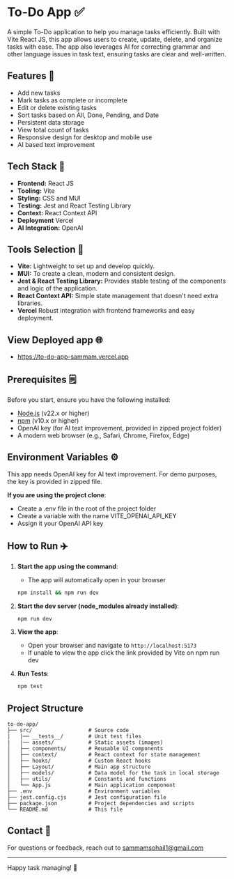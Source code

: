 # To-Do App ✅

A simple To-Do application to help you manage tasks efficiently. Built with Vite React JS, this app allows users to create, update, delete, and organize tasks with ease. The app also leverages AI for correcting grammar and other language issues in task text, ensuring tasks are clear and well-written.

## Features 🎉

- Add new tasks
- Mark tasks as complete or incomplete
- Edit or delete existing tasks
- Sort tasks based on All, Done, Pending, and Date
- Persistent data storage
- View total count of tasks
- Responsive design for desktop and mobile use
- AI based text improvement

## Tech Stack 🚀

- **Frontend:** React JS  
- **Tooling:** Vite  
- **Styling:** CSS and MUI
- **Testing:** Jest and React Testing Library
- **Context:** React Context API
- **Deployment** Vercel
- **AI Integration:** OpenAI

## Tools Selection 🔧

- **Vite:** Lightweight to set up and develop quickly.
- **MUI:** To create a clean, modern and consistent design.
- **Jest & React Testing Library:** Provides stable testing of the components and logic of the application.
- **React Context API:** Simple state management that doesn't need extra libraries.
- **Vercel** Robust integration with frontend frameworks and easy deployment.

## View Deployed app 🌐
- https://to-do-app-sammam.vercel.app

## Prerequisites 🗒️

Before you start, ensure you have the following installed:

- [Node.js](https://nodejs.org/) (v22.x or higher)
- [npm](https://www.npmjs.com/) (v10.x or higher)
- OpenAI key (for AI text improvement, provided in zipped project folder) 
- A modern web browser (e.g., Safari, Chrome, Firefox, Edge)

## Environment Variables ⚙️

This app needs OpenAI key for AI text improvement.
For demo purposes, the key is provided in zipped file.

**If you are using the project clone**:
   - Create a .env file in the root of the project folder
   - Create a variable with the name VITE_OPENAI_API_KEY
   - Assign it your OpenAI API key

## How to Run ✈️

1. **Start the app using the command**:
   - The app will automatically open in your browser
   ```bash
   npm install && npm run dev
   ```
2. **Start the dev server (node_modules already installed)**:
   ```bash
   npm run dev
   ```
3. **View the app**:
   - Open your browser and navigate to `http://localhost:5173`
   - If unable to view the app click the link provided by Vite on npm run dev

4. **Run Tests**:
   ```bash
   npm test
   ```

## Project Structure

```
to-do-app/
├── src/                  # Source code
|   |── __tests__/        # Unit test files 
|   |── assets/           # Static assets (images)
│   ├── components/       # Reusable UI components
│   ├── context/          # React context for state management
│   ├── hooks/            # Custom React hooks
│   ├── Layout/           # Main app structure 
│   ├── models/           # Data model for the task in local storage
│   ├── utils/            # Constants and functions
│   └── App.js            # Main application component
├── .env                  # Environment variables
├── jest.config.cjs       # Jest configuration file
├── package.json          # Project dependencies and scripts
└── README.md             # This file
```

## Contact 🤝

For questions or feedback, reach out to [sammamsohail1@gmail.com](mailto:sammamsohail1@gmail.com)

---

Happy task managing! 🥂
